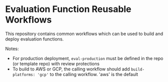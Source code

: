 # Evaluation Function Reusable Workflows

This repository contains common workflows which can be used to build and deploy evaluation functions.

Notes:
- For production deployment, `eval-production` must be defined in the repo (or template repo) with review protections
- To build to AWS or GCP, the calling workflow should add `build-platforms: 'gcp'` to the calling workflow. 'aws' is the default
